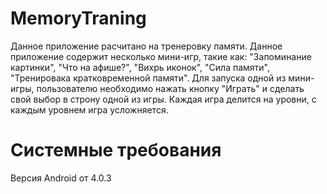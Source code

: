# MemoryTraning
Данное приложение расчитано на тренеровку памяти.
Данное приложение содержит несколько мини-игр, такие как: "Запоминание картинки", "Что на афише?", "Вихрь иконок", "Сила памяти", "Тренировака кратковременной памяти".
Для запуска одной из мини-игры, пользователю необходимо нажать кнопку "Играть" и сделать свой выбор в строну одной из игры.
Каждая игра делится на уровни, с каждым уровнем игра усложняется.
# Системные требования
Версия Android от 4.0.3
